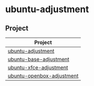 

# ubuntu-adjustment


## Project

| Project |
| --- |
| [ubuntu-adjustment](ubuntu-adjustment) |
| [ubuntu-base-adjustment](ubuntu-base-adjustment) |
| [ubuntu-xfce-adjustment](ubuntu-xfce-adjustment) |
| [ubuntu-openbox-adjustment](ubuntu-openbox-adjustment) |
